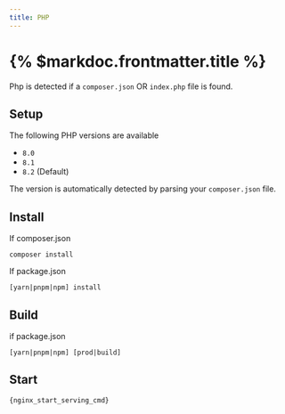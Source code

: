 ```yaml
---
title: PHP
---
```


# {% $markdoc.frontmatter.title %}

Php is detected if a `composer.json` OR `index.php` file is found.

## Setup

The following PHP versions are available

- `8.0`
- `8.1`
- `8.2` (Default)

The version is automatically detected by parsing your `composer.json` file.

## Install

If composer.json

```
composer install
```

If package.json

```
[yarn|pnpm|npm] install
```

## Build

if package.json

```
[yarn|pnpm|npm] [prod|build]
```

## Start

```
{nginx_start_serving_cmd}
```
